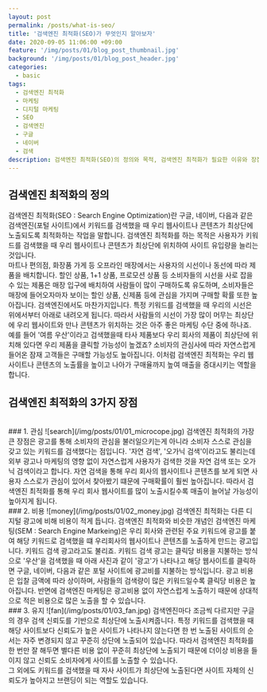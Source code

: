 ```yaml
---
layout: post
permalink: /posts/what-is-seo/
title: '검색엔진 최적화(SEO)가 무엇인지 알아보자'
date: 2020-09-05 11:06:00 +09:00
feature: '/img/posts/01/blog_post_thumbnail.jpg'
background: '/img/posts/01/blog_post_header.jpg'
categories:
  - basic
tags:
  - 검색엔진 최적화
  - 마케팅
  - 디지털 마케팅
  - SEO
  - 검색엔진
  - 구글
  - 네이버
  - 검색
description: 검색엔진 최적화(SEO)의 정의와 목적, 검색엔진 최적화가 필요한 이유와 장점에 대해 설명합니다. 
---
```


## 검색엔진 최적화의 정의

검색엔진 최적화(SEO : Search Engine Optimization)란 구글, 네이버, 다음과 같은 검색엔진(포털 사이트)에서 키워드를 검색했을 때 우리 웹사이트나 콘텐츠가 최상단에 노출되도록 최적화하는 작업을 말합니다. 검색엔진 최적화를 하는 목적은 사용자가 키워드를 검색했을 때 우리 웹사이트나 콘텐츠가 최상단에 위치하여 사이트 유입량을 늘리는 것입니다.
<br>
마트나 편의점, 화장품 가게 등 오프라인 매장에서는 사용자의 시선이나 동선에 따라 제품을 배치합니다. 할인 상품, 1+1 상품, 프로모션 상품 등 소비자들의 시선을 사로 잡을 수 있는 제품은 매장 입구에 배치하여 사람들이 많이 구매하도록 유도하며, 소비자들은 매장에 들어오자마자 보이는 할인 상품, 신제품 등에 관심을 가지며 구매할 확률 또한 높아집니다. 검색엔진에서도 마찬가지입니다. 특정 키워드를 검색했을 때 우리의 시선은 위에서부터 아래로 내려오게 됩니다. 따라서 사람들의 시선이 가장 많이 머무는 최상단에 우리 웹사이트와 만나 콘텐츠가 위치하는 것은 아주 좋은 마케팅 수단 중에 하나죠. 예를 들어 '여름 우산'이라고 검색했을때 타사 제품보다 우리 회사의 제품이 최상단에 위치해 있다면 우리 제품을 클릭할 가능성이 높겠죠? 소비자의 관심사에 따라 자연스럽게 들어온 잠재 고객들은 구매할 가능성도 높아집니다. 이처럼 검색엔진 최적화는 우리 웹사이트나 콘텐츠의 노출률을 높이고 나아가 구매율까지 높여 매출을 증대시키는 역할을 합니다. 

## 검색엔진 최적화의 3가지 장점
<br>
### 1. 관심
![search](/img/posts/01/01_microcope.jpg)
검색엔진 최적화의 가장 큰 장점은 광고를 통해 소비자의 관심을 불러일으키는게 아니라 소비자 스스로 관심을 갖고 있는 키워드를 검색했다는 점입니다. '자연 검색', '오가닉 검색'이라고도 불리는데 외부 광고나 마케팅의 영향 없이 자연스럽게 사용자가 검색한 것을 자연 검색 또는 오가닉 검색이라고 합니다. 자연 검색을 통해 우리 회사의 웹사이트나 콘텐츠를 보게 되면 사용자 스스로가 관심이 있어서 찾아봤기 떄문에 구매확률이 훨씬 높아집니다. 따라서 검색엔진 최적화를 통해 우리 회사 웹사이트를 많이 노출시킬수록 매출이 늘어날 가능성이 높아지게 됩니다.
<br>
### 2. 비용
![money](/img/posts/01/02_money.jpg)
검색엔진 최적화는 다른 디지털 광고에 비해 비용이 적게 듭니다. 검색엔진 최적화와 비슷한 개념인 검색엔진 마케팅(SEM : Search Engine Markeing)은 우리 회사와 관련된 주요 키워드에 광고를 붙여 해당 키워드로 검색했을 떄 우리회사의 웹사이트나 콘텐츠를 노출하게 만드는 광고입니다. 키워드 검색 광고라고도 불리죠. 키워드 검색 광고는 클릭당 비용을 지불하는 방식으로 '우산'을 검색했을 때 아래 사진과 같이 '광고'가 나타나고 해당 웹사이트를 클릭하면 구글, 네이버, 다음과 같은 포털 사이트에 광고비를 지불하는 방식입니다. 광고 비용은 입찰 금액에 따라 상이하며, 사람들의 검색량이 많은 키워드일수록 클릭당 비용은 높아집니다. 반면에 검색엔진 마케팅은 광고비용 없이 자연스럽게 노출하기 때문에 상대적으로 적은 비용으로 많은 노출을 할 수 있습니다.
<br>
### 3. 유지
![fan](/img/posts/01/03_fan.jpg)
검색엔진마다 조금씩 다르지만 구글의 경우 검색 신뢰도를 기반으로 최상단에 노출시켜줍니다. 특정 키워드를 검색했을 때 해당 사이트보다 신뢰도가 높은 사이트가 나타나지 않는다면 한 번 노출된 사이트의 순서는 자주 변경되지 않고 꾸준히 상단에 노출되어 있습니다. 따라서 검색엔진 최적화를 한 번만 잘 해두면 별다른 비용 없이 꾸준히 최상단에 노출되기 때문에 더이상 비용을 들이지 않고 신뢰도 소비자에게 사이트를 노출할 수 있습니다.

<br>
그 외에도 키워드를 검색했을 때 자사 사이트가 최상단에 노출된다면 사이트 자체의 신뢰도가 높아지고 브랜딩이 되는 역할도 있습니다.